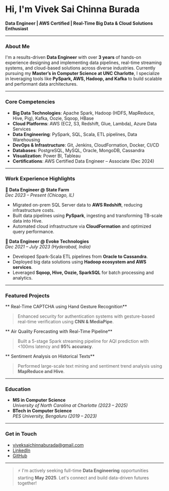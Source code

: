 # Hi, I'm Vivek Sai Chinna Burada

 **Data Engineer | AWS Certified | Real-Time Big Data & Cloud Solutions Enthusiast**

---

###  About Me

I'm a results-driven **Data Engineer** with over **3 years** of hands-on experience designing and implementing data pipelines, real-time streaming systems, and cloud-based solutions across diverse industries. Currently pursuing my **Master’s in Computer Science at UNC Charlotte**, I specialize in leveraging tools like **PySpark, AWS, Hadoop, and Kafka** to build scalable and performant data architectures.

---

### Core Competencies

- **Big Data Technologies**: Apache Spark, Hadoop (HDFS, MapReduce, Hive, Pig), Kafka, Oozie, Sqoop, HBase
- **Cloud Platforms**: AWS (EC2, S3, Redshift, Glue, Lambda), Azure Data Services
- **Data Engineering**: PySpark, SQL, Scala, ETL pipelines, Data Warehousing
- **DevOps & Infrastructure**: Git, Jenkins, CloudFormation, Docker, CI/CD
- **Databases**: PostgreSQL, MySQL, Oracle, MongoDB, Cassandra
- **Visualization**: Power BI, Tableau
- **Certifications**:  AWS Certified Data Engineer – Associate (Dec 2024)

---

###  Work Experience Highlights

**🔹 Data Engineer @ State Farm**  
*Dec 2023 – Present (Chicago, IL)*  
- Migrated on-prem SQL Server data to **AWS Redshift**, reducing infrastructure costs.
- Built data pipelines using **PySpark**, ingesting and transforming TB-scale data into Hive.
- Automated cloud infrastructure via **CloudFormation** and optimized query performance.

**🔹 Data Engineer @ Evoke Technologies**  
*Dec 2021 – July 2023 (Hyderabad, India)*  
- Developed Spark-Scala ETL pipelines from **Oracle to Cassandra**.
- Deployed big data solutions using **Hadoop ecosystem and AWS services**.
- Leveraged **Sqoop, Hive, Oozie, SparkSQL** for batch processing and analytics.

---

###  Featured Projects

** Real-Time CAPTCHA using Hand Gesture Recognition**  
> Enhanced security for authentication systems with gesture-based real-time verification using **CNN & MediaPipe**.

** Air Quality Forecasting with Real-Time Pipeline**  
> Built a 5-stage Spark streaming pipeline for AQI prediction with <100ms latency and **95% accuracy**.

** Sentiment Analysis on Historical Texts**  
> Performed large-scale text mining and sentiment trend analysis using **MapReduce and Hive**.

---

###  Education

- **MS in Computer Science**  
  *University of North Carolina at Charlotte (2023 – 2025)*  
- **BTech in Computer Science**  
  *PES University, Bengaluru (2019 – 2023)*  

---

###  Get in Touch

-  [viveksaichinnaburada@gmail.com](mailto:viveksaichinnaburada@gmail.com)  
-  [LinkedIn](https://www.linkedin.com/in/vivek-sai-chinna-burada-a50873215/)  
-  [GitHub](https://github.com/viveksaichinna)

---

> ⚡ I'm actively seeking full-time **Data Engineering** opportunities starting **May 2025**. Let's connect and build data-driven futures together!
